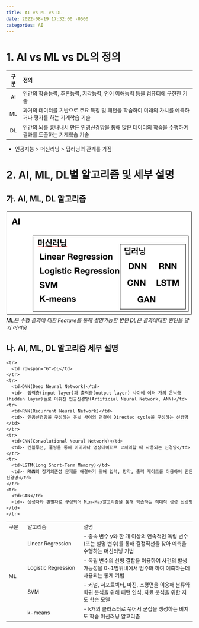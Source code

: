 ```yaml
---
title: AI vs ML vs DL
date: 2022-08-19 17:32:00 -0500
categories: AI
---
```


# 1. AI vs ML vs DL의 정의 


|구분|정의|
|:--:|:-------|
|AI|인간의 학습능력, 추론능력, 지각능력, 언어 이해능력 등을 컴퓨터에 구현한 기술 |
|ML|과거의 데이터를 기반으로 주요 특징 및 패턴을 학습하여 미래의 가치를 예측하거나 평가를 하는 기계학습 기술 |
|DL|인간의 뇌를 흉내내서 만든 인경신경망을 통해 많은 데이터의 학습을 수행하여 결과를 도출하는 기계학습 기술 |


- 인공지능 > 머신러닝 > 딥러닝의 관계를 가짐


# 2. AI, ML, DL별 알고리즘 및 세부 설명
## 가. AI, ML, DL 알고리즘

![Github_Logo](/assets/img/2022-08-16-ai-01.png) 
*ML은 수행 결과에 대한 Feature를 통해 설명가능한 반면 DL은 결과에대한 원인을 알기 어려움* 

## 나. AI, ML, DL 알고리즘 세부 설명


<table>
    <colgroup>
    <col width="10%" />
    <col width="30%" />
    <col width="60%" />
    </colgroup>
  <tr>
    <td>구분</td>
    <td>알고리즘</td>
    <td>설명</td>
  </tr>
  <tr>
    <td rowspan="5">ML</td>
  </tr>
  <tr>
    <td>Linear Regression</td>
    <td>- 종속 변수 y와 한 개 이상의 연속적인 독립 변수 (또는 설명 변수)를 통해 결정직선을 찾아 예측을 수행하는 머신러닝 기법</td>
  <tr>
    <td>Logistic Regression</td>
    <td>- 독립 변수의 선형 결합을 이용하여 사건의 발생 가능성을 0~1범위내에서 범주화 하여 예측하는데 사용되는 통계 기법</td>
  </tr>
  <tr>
    <td>SVM</td>
    <td>- 커널, 서포트벡터, 마진, 초평면을 이용해 분류와 회귀 분석을 위해 패턴 인식, 자료 분석을 위한 지도 학습 모델</td>
  </tr>
    <tr>
      <td>k-means</td>
      <td>- k개의 클러스터로 묶어서 군집을 생성하는 비지도 학습 머신러닝 알고리즘</td>
    </tr>
  

    <tr>
      <td rowspan="6">DL</td>
    </tr>
    <tr>
      <td>DNN(Deep Neural Network)</td>
      <td>- 입력층(input layer)과 출력층(output layer) 사이에 여러 개의 은닉층(hidden layer)들로 이뤄진 인공신경망(Artificial Neural Network, ANN)</td>
    <tr>
      <td>RNN(Recurrent Neural Network)</td>
      <td>- 인공신경망을 구성하는 유닛 사이의 연결이 Directed cycle을 구성하는 신경망</td>
    </tr>
    <tr>
      <td>CNN(Convolutional Neural Network)</td>
      <td>- 컨볼루션, 풀링을 통해 이미지나 영상데이터르 ㄹ처리할 때 사용되는 신경망</td>
    </tr>
    <tr>
      <td>LSTM(Long Short-Term Memory)</td>
      <td>- RNN의 장기의존성 문제를 해결하기 위해 입력, 망각, 출력 게이트를 이용하여 만든 신경망</td>
    </tr>
    <tr>
      <td>GAN</td>
      <td>- 생성자와 판별자로 구성되어 Min-Max알고리즘을 통해 학습하는 적대적 생성 신경망</td>
    </tr>
</table>
